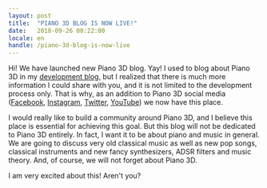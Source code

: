 ```yaml
---
layout: post
title:  "PIANO 3D BLOG IS NOW LIVE!"
date:   2018-09-26 00:22:00
locale: en
handle: /piano-3d-blog-is-now-live
---
```


Hi! We have launched new Piano 3D blog. Yay! I used to blog about Piano 3D in my [development blog](https://sikilinda.com), but I realized that there is much more information I could share with you, and it is not limited to the development process only. That is why, as an addition to Piano 3D social media ([Facebook](https://facebook.com/piano3d), [Instagram](https://instagram.com/piano3dapp), [Twitter](https://twitter.com/piano3d), [YouTube](https://www.youtube.com/channel/UC9MOkgEEoZUGpnM8B3MsYeA)) we now have this place.

I would really like to build a community around Piano 3D, and I believe this place is essential for achieving this goal. But this blog will not be dedicated to Piano 3D entirely. In fact, I want it to be about piano and music in general. We are going to discuss very old classical music as well as new pop songs, classical instruments and new fancy synthesizers, ADSR filters and music theory. And, of course, we will not forget about Piano 3D.

I am very excited about this! Aren't you?